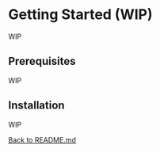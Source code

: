 # Getting Started (WIP)

WIP

## Prerequisites

WIP

## Installation

WIP

[Back to README.md](README.md)
